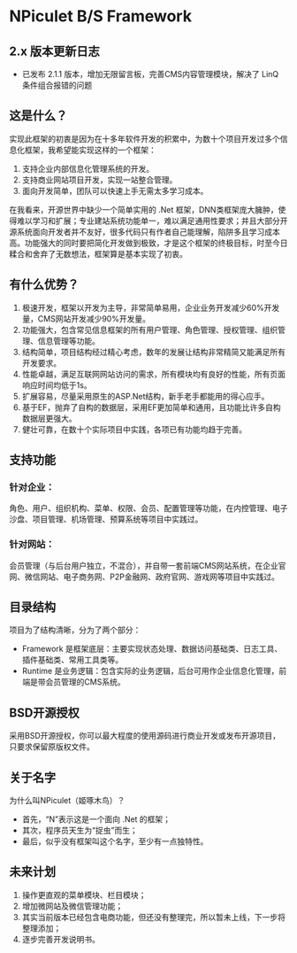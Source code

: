 # NPiculet B/S Framework

## 2.x 版本更新日志

- 已发布 2.1.1 版本，增加无限留言板，完善CMS内容管理模块，解决了 LinQ 条件组合报错的问题

## 这是什么？

实现此框架的初衷是因为在十多年软件开发的积累中，为数十个项目开发过多个信息化框架，我希望能实现这样的一个框架：

1. 支持企业内部信息化管理系统的开发。
1. 支持商业网站项目开发，实现一站整合管理。
1. 面向开发简单，团队可以快速上手无需太多学习成本。

在我看来，开源世界中缺少一个简单实用的 .Net 框架，DNN类框架庞大臃肿，使得难以学习和扩展；专业建站系统功能单一，难以满足通用性要求；并且大部分开源系统面向开发者并不友好，很多代码只有作者自己能理解，陷阱多且学习成本高。功能强大的同时要把简化开发做到极致，才是这个框架的终极目标，时至今日糅合和舍弃了无数想法，框架算是基本实现了初衷。

## 有什么优势？

1. 极速开发，框架以开发为主导，非常简单易用，企业业务开发减少60%开发量，CMS网站开发减少90%开发量。
1. 功能强大，包含常见信息框架的所有用户管理、角色管理、授权管理、组织管理、信息管理等功能。
1. 结构简单，项目结构经过精心考虑，数年的发展让结构非常精简又能满足所有开发要求。
1. 性能卓越，满足互联网网站访问的需求，所有模块均有良好的性能，所有页面响应时间均低于1s。
1. 扩展容易，尽量采用原生的ASP.Net结构，新手老手都能用的得心应手。
1. 基于EF，抛弃了自构的数据层，采用EF更加简单和通用，且功能比许多自构数据层更强大。
1. 健壮可靠，在数十个实际项目中实践，各项已有功能均趋于完善。

## 支持功能

### 针对企业：

角色、用户、组织机构、菜单、权限、会员、配置管理等功能，在内控管理、电子沙盘、项目管理、机场管理、预算系统等项目中实践过。

### 针对网站：

会员管理（与后台用户独立，不混合），并自带一套前端CMS网站系统，在企业官网、微信网站、电子商务网、P2P金融网、政府官网、游戏网等项目中实践过。

## 目录结构

项目为了结构清晰，分为了两个部分：
- Framework 是框架底层：主要实现状态处理、数据访问基础类、日志工具、插件基础类、常用工具类等。
- Runtime 是业务逻辑：包含实际的业务逻辑，后台可用作企业信息化管理，前端是带会员管理的CMS系统。

## BSD开源授权

采用BSD开源授权，你可以最大程度的使用源码进行商业开发或发布开源项目，只要求保留原版权文件。

## 关于名字

为什么叫NPiculet（姬啄木鸟）？

- 首先，“N”表示这是一个面向 .Net 的框架；
- 其次，程序员天生为“捉虫”而生；
- 最后，似乎没有框架叫这个名字，至少有一点独特性。

## 未来计划

1. 操作更直观的菜单模块、栏目模块；
1. 增加微网站及微信管理功能；
1. 其实当前版本已经包含电商功能，但还没有整理完，所以暂未上线，下一步将整理添加；
1. 逐步完善开发说明书。
